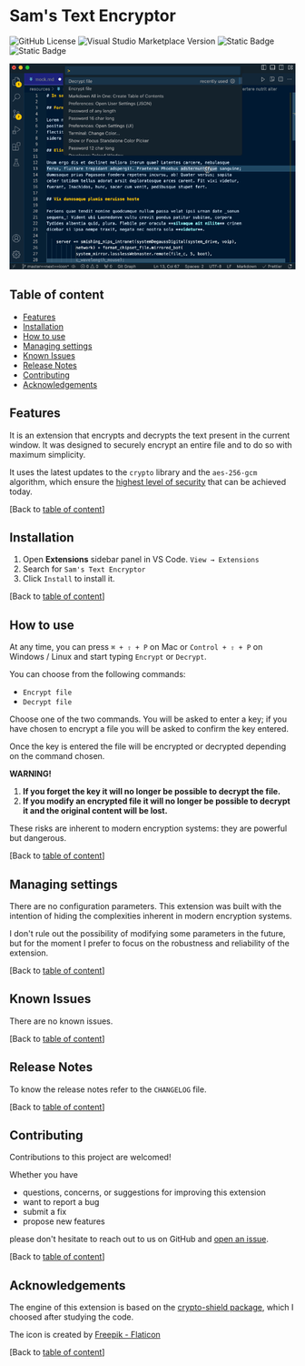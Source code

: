 # Sam's Text Encryptor

![GitHub License](https://img.shields.io/github/license/ThornDuke/sams-pwd-generator?style=plastic&logo=gnu)
![Visual Studio Marketplace Version](https://img.shields.io/visual-studio-marketplace/v/thornduke.sams-file-encryptor.svg?style=plastic&logo=visualstudiocode)
![Static Badge](https://img.shields.io/badge/strong-security?style=plastic&logo=keepassxc&logoColor=white&label=security&labelColor=black&color=red)
![Static Badge](https://img.shields.io/badge/enabled-crypto?style=plastic&logo=alienware&logoColor=white&label=crypto&labelColor=black&color=green)

<!--
![Visual Studio Marketplace Rating Stars](https://img.shields.io/visual-studio-marketplace/stars/thornduke.sams-pw-gen.svg?style=plastic)
![Visual Studio Marketplace Rating](https://img.shields.io/visual-studio-marketplace/r/thornduke.sams-pw-gen.svg?style=plastic)
![Visual Studio Marketplace Installs](https://img.shields.io/visual-studio-marketplace/i/thornduke.sams-pw-gen.svg?style=plastic)
![Visual Studio Marketplace Downloads](https://img.shields.io/visual-studio-marketplace/d/thornduke.sams-pw-gen.svg?style=plastic)
-->

<img
  src="https://github.com/ThornDuke/sams-encryptor/raw/master/resources/demo.gif"
  alt="Demo"
  width="650"
/>

## Table of content

- [Features](#features)
- [Installation](#installation)
- [How to use](#how-to-use)
- [Managing settings](#managing-settings)
- [Known Issues](#known-issues)
- [Release Notes](#release-notes)
- [Contributing](#contributing)
- [Acknowledgements](#acknowledgements)

## Features

It is an extension that encrypts and decrypts the text present in the current
window. It was designed to securely encrypt an entire file and to do so with
maximum simplicity.

It uses the latest updates to the `crypto` library and the `aes-256-gcm`
algorithm, which ensure the
[highest level of security](https://www.kiteworks.com/risk-compliance-glossary/aes-256-encryption/#:~:text=AES%2D256%20encryption%20is%20extremely%20secure.)
that can be achieved today.

[Back to [table of content](#table-of-content)]

## Installation

1. Open **Extensions** sidebar panel in VS Code. `View → Extensions`
2. Search for `Sam's Text Encryptor`
3. Click `Install` to install it.

[Back to [table of content](#table-of-content)]

## How to use

At any time, you can press `⌘ + ⇧ + P` on Mac or `Control + ⇧ + P` on Windows /
Linux and start typing `Encrypt` or `Decrypt`.

You can choose from the following commands:

- `Encrypt file`
- `Decrypt file`

Choose one of the two commands. You will be asked to enter a key; if you have
chosen to encrypt a file you will be asked to confirm the key entered.

Once the key is entered the file will be encrypted or decrypted depending on the
command chosen.

**WARNING!**

1. **If you forget the key it will no longer be possible to decrypt the file.**
2. **If you modify an encrypted file it will no longer be possible to decrypt it
   and the original content will be lost.**

These risks are inherent to modern encryption systems: they are powerful but
dangerous.

[Back to [table of content](#table-of-content)]

## Managing settings

There are no configuration parameters. This extension was built with the
intention of hiding the complexities inherent in modern encryption systems.

I don't rule out the possibility of modifying some parameters in the future, but
for the moment I prefer to focus on the robustness and reliability of the
extension.

[Back to [table of content](#table-of-content)]

## Known Issues

There are no known issues.

[Back to [table of content](#table-of-content)]

## Release Notes

To know the release notes refer to the `CHANGELOG` file.

[Back to [table of content](#table-of-content)]

## Contributing

Contributions to this project are welcomed!

Whether you have

- questions, concerns, or suggestions for improving this extension
- want to report a bug
- submit a fix
- propose new features

please don't hesitate to reach out to us on GitHub and
[open an issue](https://github.com/ThornDuke/sams-encryptor/issues).

[Back to [table of content](#table-of-content)]

## Acknowledgements

The engine of this extension is based on the
[crypto-shield package](https://socket.dev/npm/package/crypto-shield), which I
choosed after studying the code.

The icon is created by [Freepik - Flaticon](https://www.flaticon.com)

[Back to [table of content](#table-of-content)]
